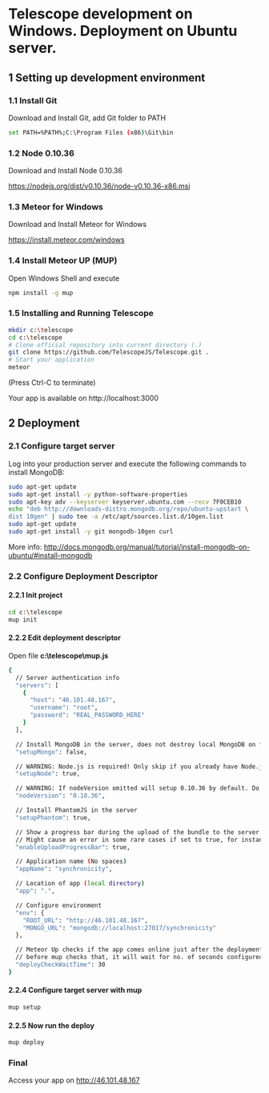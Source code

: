 # Telescope development on Windows. Deployment on Ubuntu server.
## 1 Setting up development environment
### 1.1 Install Git
Download and Install Git, add Git folder to PATH
```sh
set PATH=%PATH%;C:\Program Files (x86)\Git\bin 
```
### 1.2 Node 0.10.36
Download and Install Node 0.10.36 

https://nodejs.org/dist/v0.10.36/node-v0.10.36-x86.msi

### 1.3 Meteor for Windows
Download and Install Meteor for Windows

https://install.meteor.com/windows

### 1.4 Install Meteor UP (MUP)
Open Windows Shell and execute
```sh
npm install -g mup
```
### 1.5 Installing and Running Telescope
```sh
mkdir c:\telescope
cd c:\telescope
# Clone official repository into current directory (.) 
git clone https://github.com/TelescopeJS/Telescope.git .
# Start your application
meteor 
```
(Press Ctrl-C to terminate)

Your app is available on http://localhost:3000

## 2 Deployment

### 2.1 Configure target server

Log into your production server and execute the following commands to install MongoDB:

```sh
sudo apt-get update
sudo apt-get install -y python-software-properties
sudo apt-key adv --keyserver keyserver.ubuntu.com --recv 7F0CEB10
echo "deb http://downloads-distro.mongodb.org/repo/ubuntu-upstart \
dist 10gen" | sudo tee -a /etc/apt/sources.list.d/10gen.list
sudo apt-get update
sudo apt-get install -y git mongodb-10gen curl
```

More info: http://docs.mongodb.org/manual/tutorial/install-mongodb-on-ubuntu/#install-mongodb

### 2.2 Configure Deployment Descriptor

#### 2.2.1 Init project

```sh
cd c:\telescope
mup init
```

#### 2.2.2 Edit deployment descriptor
Open file **c:\telescope\mup.js**

```sh
{
  // Server authentication info
  "servers": [
    {
      "host": "46.101.48.167",
      "username": "root",
      "password": "REAL_PASSWORD_HERE"
    }
  ],

  // Install MongoDB in the server, does not destroy local MongoDB on future setup
  "setupMongo": false,

  // WARNING: Node.js is required! Only skip if you already have Node.js installed on server.
  "setupNode": true,

  // WARNING: If nodeVersion omitted will setup 0.10.36 by default. Do not use v, only version number.
  "nodeVersion": "0.10.36",

  // Install PhantomJS in the server
  "setupPhantom": true,

  // Show a progress bar during the upload of the bundle to the server. 
  // Might cause an error in some rare cases if set to true, for instance in Shippable CI
  "enableUploadProgressBar": true,

  // Application name (No spaces)
  "appName": "synchronicity",

  // Location of app (local directory)
  "app": ".",

  // Configure environment
  "env": {
    "ROOT_URL": "http://46.101.48.167",
    "MONGO_URL": "mongodb://localhost:27017/synchronicity"
  },

  // Meteor Up checks if the app comes online just after the deployment
  // before mup checks that, it will wait for no. of seconds configured below
  "deployCheckWaitTime": 30
}

```

#### 2.2.4 Configure target server with mup
```sh
mup setup
```

#### 2.2.5 Now run the deploy
```sh
mup deploy
```

### Final

Access your app on http://46.101.48.167
 
